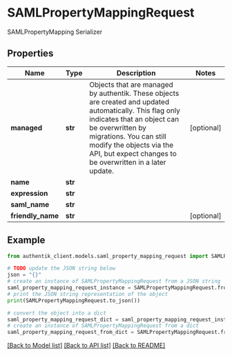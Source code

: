 # SAMLPropertyMappingRequest

SAMLPropertyMapping Serializer

## Properties

Name | Type | Description | Notes
------------ | ------------- | ------------- | -------------
**managed** | **str** | Objects that are managed by authentik. These objects are created and updated automatically. This flag only indicates that an object can be overwritten by migrations. You can still modify the objects via the API, but expect changes to be overwritten in a later update. | [optional] 
**name** | **str** |  | 
**expression** | **str** |  | 
**saml_name** | **str** |  | 
**friendly_name** | **str** |  | [optional] 

## Example

```python
from authentik_client.models.saml_property_mapping_request import SAMLPropertyMappingRequest

# TODO update the JSON string below
json = "{}"
# create an instance of SAMLPropertyMappingRequest from a JSON string
saml_property_mapping_request_instance = SAMLPropertyMappingRequest.from_json(json)
# print the JSON string representation of the object
print(SAMLPropertyMappingRequest.to_json())

# convert the object into a dict
saml_property_mapping_request_dict = saml_property_mapping_request_instance.to_dict()
# create an instance of SAMLPropertyMappingRequest from a dict
saml_property_mapping_request_from_dict = SAMLPropertyMappingRequest.from_dict(saml_property_mapping_request_dict)
```
[[Back to Model list]](../README.md#documentation-for-models) [[Back to API list]](../README.md#documentation-for-api-endpoints) [[Back to README]](../README.md)


